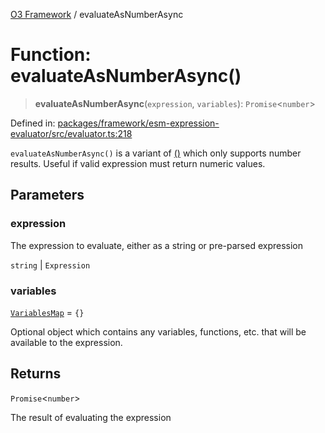[O3 Framework](../API.md) / evaluateAsNumberAsync

# Function: evaluateAsNumberAsync()

> **evaluateAsNumberAsync**(`expression`, `variables`): `Promise`\<`number`\>

Defined in: [packages/framework/esm-expression-evaluator/src/evaluator.ts:218](https://github.com/openmrs/openmrs-esm-core/blob/85cde3ce59cd3d29230c98040a3f53525e808725/packages/framework/esm-expression-evaluator/src/evaluator.ts#L218)

`evaluateAsNumberAsync()` is a variant of [()](evaluateAsync.md) which only supports number results. Useful
if valid expression must return numeric values.

## Parameters

### expression

The expression to evaluate, either as a string or pre-parsed expression

`string` | `Expression`

### variables

[`VariablesMap`](../type-aliases/VariablesMap.md) = `{}`

Optional object which contains any variables, functions, etc. that will be available to
 the expression.

## Returns

`Promise`\<`number`\>

The result of evaluating the expression
